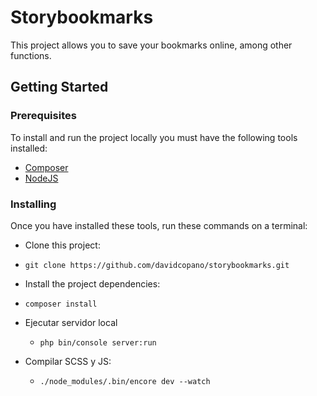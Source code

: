 # Storybookmarks

This project allows you to save your bookmarks online, among other functions.

## Getting Started

### Prerequisites

To install and run the project locally you must have the following tools installed:

- [Composer](https://getcomposer.org/download/)
- [NodeJS](https://nodejs.org/)

### Installing

Once you have installed these tools, run these commands on a terminal:

- Clone this project:
- ```
  git clone https://github.com/davidcopano/storybookmarks.git
  ```
- Install the project dependencies:
- ```
  composer install
  ```

- Ejecutar servidor local
    - ``php bin/console server:run``

-  Compilar SCSS y JS: 
    - ``./node_modules/.bin/encore dev --watch``